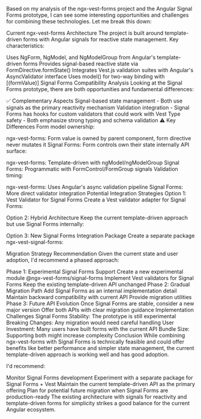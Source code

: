 Based on my analysis of the ngx-vest-forms project and the Angular Signal Forms prototype, I can see some interesting opportunities and challenges for combining these technologies. Let me break this down:

Current ngx-vest-forms Architecture
The project is built around template-driven forms with Angular signals for reactive state management. Key characteristics:

Uses NgForm, NgModel, and NgModelGroup from Angular's template-driven forms
Provides signal-based reactive state via FormDirective.formState()
Integrates Vest.js validation suites with Angular's AsyncValidator interface
Uses model() for two-way binding with [(formValue)]
Signal Forms Compatibility Analysis
Looking at the Signal Forms prototype, there are both opportunities and fundamental differences:

✅ Complementary Aspects
Signal-based state management - Both use signals as the primary reactivity mechanism
Validation integration - Signal Forms has hooks for custom validators that could work with Vest
Type safety - Both emphasize strong typing and schema validation
⚠️ Key Differences
Form model ownership:

ngx-vest-forms: Form value is owned by parent component, form directive never mutates it
Signal Forms: Form controls own their state internally
API surface:

ngx-vest-forms: Template-driven with ngModel/ngModelGroup
Signal Forms: Programmatic with FormControl/FormGroup signals
Validation timing:

ngx-vest-forms: Uses Angular's async validation pipeline
Signal Forms: More direct validator integration
Potential Integration Strategies
Option 1: Vest Validator for Signal Forms
Create a Vest validator adapter for Signal Forms:

Option 2: Hybrid Architecture
Keep the current template-driven approach but use Signal Forms internally:

Option 3: New Signal Forms Integration Package
Create a separate package ngx-vest-signal-forms:

Migration Strategy Recommendation
Given the current state and user adoption, I'd recommend a phased approach:

Phase 1: Experimental Signal Forms Support
Create a new experimental module @ngx-vest-forms/signal-forms
Implement Vest validators for Signal Forms
Keep the existing template-driven API unchanged
Phase 2: Gradual Migration Path
Add Signal Forms as an internal implementation detail
Maintain backward compatibility with current API
Provide migration utilities
Phase 3: Future API Evolution
Once Signal Forms are stable, consider a new major version
Offer both APIs with clear migration guidance
Implementation Challenges
Signal Forms Stability: The prototype is still experimental
Breaking Changes: Any migration would need careful handling
User Investment: Many users have built forms with the current API
Bundle Size: Supporting both might increase complexity
Conclusion
While combining ngx-vest-forms with Signal Forms is technically feasible and could offer benefits like better performance and simpler state management, the current template-driven approach is working well and has good adoption.

I'd recommend:

Monitor Signal Forms development
Experiment with a separate package for Signal Forms + Vest
Maintain the current template-driven API as the primary offering
Plan for potential future migration when Signal Forms are production-ready
The existing architecture with signals for reactivity and template-driven forms for simplicity strikes a good balance for the current Angular ecosystem.

